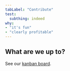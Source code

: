 ```yaml
---
tabLabel: "Contribute"
test:
  subthing: indeed
why:
- "it's fun"
- "clearly profitable"
---
```

## What are we up to?

See our [kanban board](https://apps.unite.tech/grain/XLesz7hbLomKAtL2AfzT53/b/sandstorm/libreboard).
